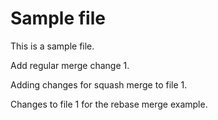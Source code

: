 # Sample file

This is a sample file.

Add regular merge change 1.

Adding changes for squash merge to file 1.

Changes to file 1 for the rebase merge example.
